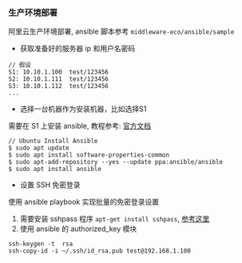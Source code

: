 
### 生产环境部署

阿里云生产环境部署, ansible 脚本参考 `middleware-eco/ansible/sample`

- 获取准备好的服务器 ip 和用户名密码

```
// 假设
S1: 10.10.1.100  test/123456
S2: 10.10.1.111  test/123456
S3: 10.10.1.112  test/123456
...
```

- 选择一台机器作为安装机器，比如选择S1

需要在 S1 上安装 ansible, 教程参考: [官方文档](https://docs.ansible.com/ansible/latest/installation_guide/intro_installation.html)

```
// Ubuntu Install Ansible
$ sudo apt update
$ sudo apt install software-properties-common
$ sudo apt-add-repository --yes --update ppa:ansible/ansible
$ sudo apt install ansible
```

- 设置 SSH 免密登录

使用 ansible playbook 实现批量的免密登录设置

1. 需要安装 sshpass 程序 `apt-get install sshpass`, [参考这里](https://gist.github.com/arunoda/7790979)
2. 使用 ansible 的 authorized_key 模块

```
ssh-keygen -t  rsa
ssh-copy-id -i ~/.ssh/id_rsa.pub test@192.168.1.100
```
